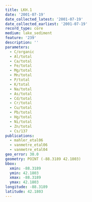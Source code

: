 ```yaml
---
title: LKH.1
date: '2001-07-19'
date_collected_latest: '2001-07-19'
date_collected_earliest: '2001-07-19'
record_type: core
medium: lake_sediment
feature: '239'
description: ''
parameters:
  - C/organic
  - Al/total
  - Ca/total
  - Fe/total
  - Mg/total
  - Mn/total
  - P/total
  - K/total
  - Na/total
  - As/total
  - Cd/total
  - Cr/total
  - Cu/total
  - Pb/total
  - Hg/total
  - Ni/total
  - Zn/total
  - Cs/137
publications:
  - mahler_etal06
  - vanmetre_etal06
  - vanmetre_etal04
geo_error: 30.0
geometry: POINT (-88.3189 42.1803)
bbox:
  xmin: -88.3189
  ymin: 42.1803
  xmax: -88.3189
  ymax: 42.1803
longitude: -88.3189
latitude: 42.1803
---
```

